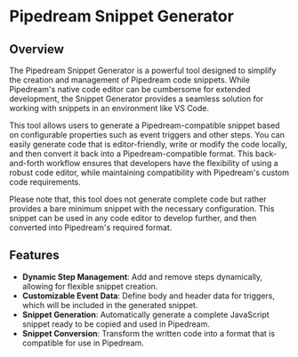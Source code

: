 # Pipedream Snippet Generator

## Overview

The Pipedream Snippet Generator is a powerful tool designed to simplify the creation and management of Pipedream code snippets. While Pipedream's native code editor can be cumbersome for extended development, the Snippet Generator provides a seamless solution for working with snippets in an environment like VS Code.

This tool allows users to generate a Pipedream-compatible snippet based on configurable properties such as event triggers and other steps. You can easily generate code that is editor-friendly, write or modify the code locally, and then convert it back into a Pipedream-compatible format. This back-and-forth workflow ensures that developers have the flexibility of using a robust code editor, while maintaining compatibility with Pipedream's custom code requirements. 

Please note that, this tool does not generate complete code but rather provides a bare minimum snippet with the necessary configuration. This snippet can be used in any code editor to develop further, and then converted into Pipedream's required format.

## Features

- **Dynamic Step Management**: Add and remove steps dynamically, allowing for flexible snippet creation.
- **Customizable Event Data**: Define body and header data for triggers, which will be included in the generated snippet.
- **Snippet Generation**: Automatically generate a complete JavaScript snippet ready to be copied and used in Pipedream.
- **Snippet Conversion**: Transform the written code into a format that is compatible for use in Pipedream.